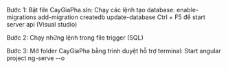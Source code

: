 Bước 1: 
  Bật file CayGiaPha.sln:
    Chạy các lệnh tạo database:
      enable-migrations
      add-migration createdb
      update-database
    Ctrl + F5 để start server api (Visual studio)
	
Bước 2: 
	  Chạy những lệnh trong file trigger (SQL)
	
Bước 3:
  Mở folder CayGiaPha bằng trình duyệt hỗ trợ terminal:
    Start angular project ng-serve --o


    
  
  
